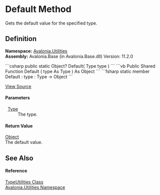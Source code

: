 # Default Method


Gets the default value for the specified type.



## Definition
**Namespace:** <a href="N_Avalonia_Utilities">Avalonia.Utilities</a>  
**Assembly:** Avalonia.Base (in Avalonia.Base.dll) Version: 11.2.0

<Tabs groupId="api-code-preview">
<TabItem value="csharp" label="C#">
```csharp
public static Object? Default(
	Type type
)
```
</TabItem>
<TabItem value="vb" label="VB">
```vb
Public Shared Function Default ( 
	type As Type
) As Object
```
</TabItem>
<TabItem value="fsharp" label="F#">
```fsharp
static member Default : 
        type : Type -> Object 
```
</TabItem>
</Tabs>



<a href="https://github.com/AvaloniaUI/Avalonia/tree/master/src/Avalonia.Base/Utilities/TypeUtilities.cs#L356" title="View the source code">View Source</a>



#### Parameters
<dl><dt>  <a href="https://learn.microsoft.com/dotnet/api/system.type" target="_blank" rel="noopener noreferrer">Type</a></dt><dd>The type.</dd></dl>

#### Return Value
<a href="https://learn.microsoft.com/dotnet/api/system.object" target="_blank" rel="noopener noreferrer">Object</a>  
The default value.

## See Also


#### Reference
<a href="T_Avalonia_Utilities_TypeUtilities">TypeUtilities Class</a>  
<a href="N_Avalonia_Utilities">Avalonia.Utilities Namespace</a>  
